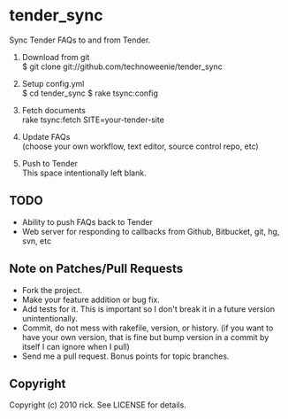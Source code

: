 # tender_sync

Sync Tender FAQs to and from Tender.

1. Download from git  
    $ git clone git://github.com/technoweenie/tender_sync

2. Setup config.yml  
    $ cd tender_sync
    $ rake tsync:config

3. Fetch documents  
    rake tsync:fetch SITE=your-tender-site

4. Update FAQs  
  (choose your own workflow, text editor, source control repo, etc)

5. Push to Tender  
  This space intentionally left blank.

## TODO

* Ability to push FAQs back to Tender
* Web server for responding to callbacks from Github, Bitbucket, git, hg, svn, etc

## Note on Patches/Pull Requests
 
* Fork the project.
* Make your feature addition or bug fix.
* Add tests for it. This is important so I don't break it in a
  future version unintentionally.
* Commit, do not mess with rakefile, version, or history.
  (if you want to have your own version, that is fine but bump version in a commit by itself I can ignore when I pull)
* Send me a pull request. Bonus points for topic branches.

## Copyright

Copyright (c) 2010 rick. See LICENSE for details.

